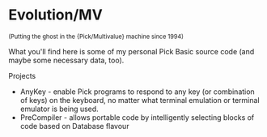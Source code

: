 # Evolution/MV
<sub>(Putting the ghost in the {Pick/Multivalue} machine since 1994)</sub>

What you'll find here is some of my personal Pick Basic source code (and maybe some necessary data, too).

Projects
* AnyKey - enable Pick programs to respond to any key (or combination of keys) on the keyboard, no matter what terminal emulation or terminal emulator is being used.
* PreCompiler - allows portable code by intelligently selecting blocks of code based on Database flavour